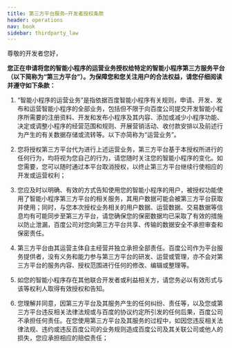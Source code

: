 ```yaml
---
title: 第三方平台服务—开发者授权条款 
header: operations
nav: book
sidebar: thirdparty_law
---
```



尊敬的开发者您好，

**您正在申请将您的智能小程序的运营业务授权给特定的智能小程序第三方服务平台（以下简称为“第三方平台”）。为保障您和您关注用户的合法权益，请您仔细阅读并遵守如下条款：**

1.	“智能小程序的运营业务”是指依据百度智能小程序有关规则，申请、开发、发布和运营智能小程序的全部业务，包括但不限于向百度公司提交开发智能小程序所需要的注册资料、开发和发布小程序及其内容、添加或减少小程序功能、决定或调整小程序的经营范围和规则、开展营销活动、收付款安排以及前述行为产生的有关数据存储或流转等。以下亦简称为“运营业务”。

2.	您将授权第三方平台代为进行上述运营业务，第三方平台基于本授权所进行的任何行为，均将视为您自己的行为，请您随时关注您的智能小程序的变化。如您需要，您可以随时通过本平台取消授权，以终止第三方平台继续行使相应的开发或运营权利；
3.	您应及时以明确、有效的方式告知使用您的智能小程序的用户，被授权功能使用了智能小程序第三方平台的相关服务，其用户数据可能会被第三方平台获取并使用；同时，与您本次授权业务相关的用户数据、运营数据、交易数据等信息均有可能同步至第三方平台，请您确保您的保密数据均已采取了有效的措施以防止泄漏，百度公司对您向第三方平台共享、传输的数据安全不承担审查和保密责任。
4.	第三方平台由其运营主体自主经营并独立承担全部责任。百度公司作为平台服务提供者，没有义务和能力参与第三方平台的研发、运营或管理，亦不会对第三方平台的服务内容、授权范围进行任何的修改、编辑或整理等。
5.	如您的智能小程序存在其他联合开发者或利益相关方，请您务必以有效形式与该等权利人取得有效授权和告知。
6.	您理解并同意，因第三方平台及其服务产生的任何纠纷、责任等，以及您或第三方平台违反相关法律法规或与百度的协议约定所引发的任何后果，百度公司不承担任何责任。在您使用第三方平台及其服务的过程中，如因您违反相关法律法规、违约或违反百度公司的业务规则造成百度公司及其关联公司或他人的损失，您应承担相应的赔偿责任； 
